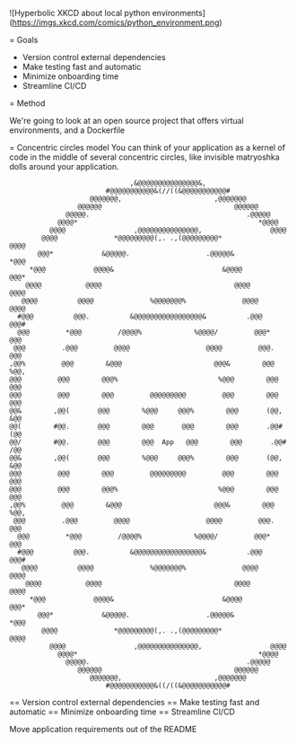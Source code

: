 ![Hyperbolic XKCD about local python environments]
(https://imgs.xkcd.com/comics/python_environment.png)

= Goals
* Version control external dependencies
* Make testing fast and automatic
* Minimize onboarding time
* Streamline CI/CD

= Method

We're going to look at an open source project that offers virtual environments, and a Dockerfile

= Concentric circles model
You can think of your application as a kernel of code in the middle of several concentric
circles, like invisible matryoshka dolls around your application.

```
                              ,&@@@@@@@@@@@@@@@&,
                        #@@@@@@@@@@@&(//((&@@@@@@@@@@@#
                    @@@@@@@,                       ,@@@@@@@
                 @@@@@@                                 @@@@@@
              @@@@@.                                       .@@@@@
            @@@@*                                             *@@@@
          @@@@                 ,@@@@@@@@@@@@@@@,                 @@@@
        @@@@              *@@@@@@@@@(,. .,(@@@@@@@@@*              @@@@
       @@@*            &@@@@@.                   .@@@@@&            *@@@
     *@@@            @@@@&                           &@@@@            @@@*
    @@@@           @@@@                                 @@@@           @@@@
   @@@@          @@@@              %@@@@@@@%              @@@@          @@@@
  #@@@          @@@.          &@@@@@@@@@@@@@@@@@&          .@@@          @@@#
  @@@         *@@@         /@@@@%             %@@@@/         @@@*         @@@
 @@@         .@@@         @@@@                   @@@@         @@@.         @@@
,@@%         @@@        &@@@                       @@@&        @@@         %@@,
@@@         @@@        @@@%                         %@@@        @@@         @@@
@@@         @@@        @@@         @@@@@@@@@         @@@        @@@         @@@
@@&        ,@@(       @@@        %@@@     @@@%        @@@       (@@,        &@@
@@(        #@@.       @@@        @@@       @@@        @@@       .@@#        (@@
@@/        #@@.       @@@        @@@  App   @@@        @@@       .@@#        /@@
@@&        ,@@(       @@@        %@@@     @@@%        @@@       (@@,        &@@
@@@         @@@        @@@         @@@@@@@@@         @@@        @@@         @@@
@@@         @@@        @@@%                         %@@@        @@@         @@@
,@@%         @@@        &@@@                       @@@&        @@@         %@@,
 @@@         .@@@         @@@@                   @@@@         @@@.         @@@
  @@@         *@@@         /@@@@%             %@@@@/         @@@*         @@@
  #@@@          @@@.          &@@@@@@@@@@@@@@@@@&          .@@@          @@@#
   @@@@          @@@@              %@@@@@@@%              @@@@          @@@@
    @@@@           @@@@                                 @@@@           @@@@
     *@@@            @@@@&                           &@@@@            @@@*
       @@@*            &@@@@@.                   .@@@@@&            *@@@
        @@@@              *@@@@@@@@@(,. .,(@@@@@@@@@*              @@@@
          @@@@                 ,@@@@@@@@@@@@@@@,                 @@@@
            @@@@*                                             *@@@@
              @@@@@.                                       .@@@@@
                 @@@@@@                                 @@@@@@
                    @@@@@@@,                       ,@@@@@@@
                        #@@@@@@@@@@@&((/((&@@@@@@@@@@@#
```


== Version control external dependencies
== Make testing fast and automatic
== Minimize onboarding time
== Streamline CI/CD



  Move application requirements out of the README
